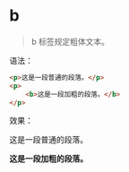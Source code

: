 # b

> b 标签规定粗体文本。

语法：

```html
<p>这是一段普通的段落。</p>
<p>
    <b>这是一段加粗的段落。</b>
</p>
```

效果：

<p>这是一段普通的段落。</p>
<p>
    <b>这是一段加粗的段落。</b>
</p>